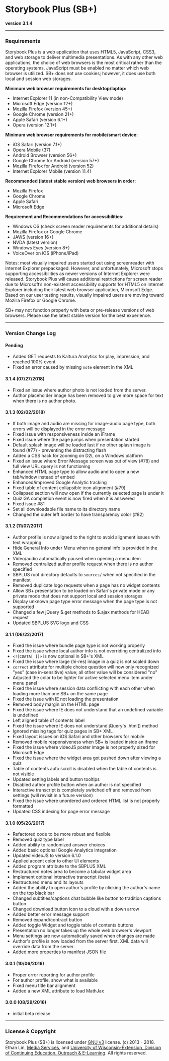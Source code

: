 # Storybook Plus (SB+)  
**version 3.1.4**

---
### Requirements

Storybook Plus is a web application that uses HTML5, JavaScript, CSS3, and web storage to deliver multimedia presentations. As with any other web applications, the choice of web browsers is the most critical rather than the operating systems. JavaScript must be enabled no matter which web browser is utilized. SB+ does not use cookies; however, it does use both local and session web storages.

**Minimum web browser requirements for desktop/laptop:**
* Internet Explorer 11 (in non-Compatibility View mode)
* Microsoft Edge (version 12+)
* Mozilla Firefox (version 45+)
* Google Chrome (version 21+)
* Apple Safari (version 6.1+)
* Opera (version 12.1+)

**Minimum web browser requirements for mobile/smart device:**
* iOS Safari (version 7.1+)
* Opera Mobile (37)
* Android Browser (version 56+)
* Google Chrome for Android (version 57+)
* Mozilla Firefox for Android (version 52)
* Internet Explorer Mobile (version 11.4)

**Recommended (latest stable version) web browsers in order:**
* Mozilla Firefox
* Google Chrome
* Apple Safari
* Microsoft Edge

**Requirement and Recommendations for accessibilities:**
* Windows OS (check screen reader requirements for additional details)
* Mozilla Firefox or Google Chrome
* JAWS (version 16+)
* NVDA (latest version)
* Windows Eyes (version 8+)
* VoiceOver on iOS (iPhone/iPad)

Notes: most visually impaired users started out using screenreader with Internet Explorer prepackaged. However, and unfortunately, Microsoft stops supporting accessibilities as newer versions of Internet Explorer were released. Storybook Plus will cause additional restrictions for screen reader due to Microsoft’s non-existent accessibility supports for HTML5 on Internet Explorer including their latest web browser application, Microsoft Edge. Based on our user testing results, visually impaired users are moving toward Mozilla Firefox or Google Chrome.

SB+ may not function properly with beta or pre-release versions of web browsers. Please use the latest stable version for the best experience.

---
### Version Change Log

#### Pending
* Added GET requests to Kaltura Analytics for play, impression, and reached 100% event
* Fixed an error caused by missing `note` element in the XML

#### 3.1.4 (07/27/2018)
* Fixed an issue where author photo is not loaded from the server.
* Author placeholder image has been removed to give more space for text when there is no author photo.

#### 3.1.3 (02/02/2018)
* If both image and audio are missing for image-audio page type, both errors will be displayed in the error message
* Fixed issue with responsiveness inside an iFrame
* Fixed issue where the page jumps when presentation started
* Default splash image will be loaded last if no other splash image is found (#77) - preventing the distracting flash
* Added a CSS hack for zooming on D2L on a Windows platform
* Fixed an issue where Error Message screen was out of view (#78) and full view URL query is not functioning
* Enhanced HTML page type to allow audio and to open a new tab/window instead of embed
* Enhanced/improved Google Analytic tracking
* Fixed table of content collapsible icon alignment (#79)
* Collapsed section will now open if the currently selected page is under it
* Quiz GA completion event is now fired when it is answered
* Fixed issue #81
* Set all downloadable file name to its directory name
* Changed the outer left border to have transparency color (#82)

#### 3.1.2 (11/07/2017)
* Author profile is now aligned to the right to avoid alignment issues with text wrapping
* Hide General Info under Menu when no general info is provided in the XML
* Video/audio automatically paused when opening a menu item
* Removed centralized author profile request when there is no author specified
* SBPLUS root directory defaults to `sources/` when not specified in the manifest
* Removed duplicate logo requests when a page has no widget contents
* Allow SB+ presentation to be loaded on Safari's private mode or any private mode that does not support local and session storages
* Display unknown page type error message when the page type is not supported
* Changed a few jQuery $.get methods to $.ajax methods for HEAD request
* Updated SBPLUS SVG logo and CSS

#### 3.1.1 (06/22/2017)
* Fixed the issue where bundle page type is not working properly
* Fixed the issue where local author info is not overriding centralized info
* `<![CDATA[ ]]>` is now optional in SB+'s XML
* Fixed the issue where large (hi-res) image in a quiz is not scaled down
* `correct` attribute for multiple choice question will now only recognized "yes" (case in-sensitive) value; all other value will be considered "no"
* Adjusted the color to be lighter for active selected menu item under menu panel
* Fixed the issue where session data conflicting with each other when loading more than one SB+ on the same page
* Fixed the issue with IE not loading the presentation
* Removed body margin on the HTML page
* Fixed the issue where IE does not understand that an undefined variable is undefined
* Left aligned table of contents label
* Fixed the issue where IE does not understand jQuery's .html() method
* Ignored missing tags for quiz pages in SB+ XML
* Fixed layout issues on iOS Safari and other browsers for mobile
* Removed mobile responsiveness when SB+ is loaded inside an iframe
* Fixed the issue where videoJS poster image is not properly sized for Microsoft Edge
* Fixed the issue where the widget area got pushed down after viewing a quiz
* Table of contents auto scroll is disabled when the table of contents is not visible
* Updated setting labels and button tooltips
* Disabled author profile button when an author is not specified
* Interactive transcript is completely switched off and removed from settings (will revisit in a future version)
* Fixed the issue where unordered and ordered HTML list is not properly formatted
* Updated CSS indexing for page error message

#### 3.1.0 (05/26/2017)
* Refactored code to be more robust and flexible
* Removed quiz type label
* Added ability to randomized answer choices
* Added basic optional Google Analytics integration
* Updated videoJS to version 6.1.0
* Applied accent color to other UI elements
* Added program attribute to the SBPLUS XML
* Restructured notes area to become a tabular widget area
* Implement optional interactive transcript (beta)
* Restructured menu and its layouts
* Added the ability to open author's profile by clicking the author's name on the top black bar
* Changed subtitles/captions chat bubble like button to tradition captions button
* Changed download button icon to a cloud with a down arrow
* Added better error message support
* Removed expand/contract button
* Added toggle Widget and toggle table of contents buttons
* Presentation no longer takes up the whole web browser's viewport
* Menu settings are now automatically saved when changes are made
* Author's profile is now loaded from the server first. XML data will override data from the server.
* Added more properties to manifest JSON file

#### 3.0.1 (10/06/2016)
* Proper error reporting for author profile
* For author profile, show what is available
* Fixed menu title bar alignment
* Added a new XML attribute to load MathJax 

#### 3.0.0 (08/29/2016)
* initial beta release

---
### License & Copyright
Storybook Plus (SB+) is licensed under [GNU v3](https://github.com/oel-mediateam/sbplus_v3/blob/master/LICENSE) license. (c) 2013 - 2018. Ethan Lin, [Media Services](https://media.uwex.edu), and [University of Wisconsin-Extension, Division of Continuing Education, Outreach & E-Learning](http://ce.uwex.edu/). All rights reserved.
